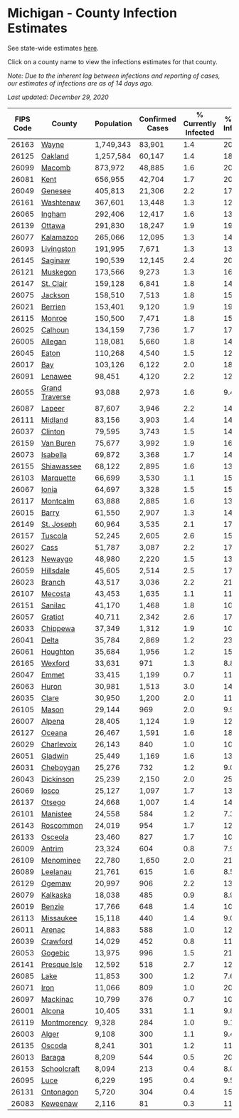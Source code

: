 # Michigan - County Infection Estimates

See state-wide estimates [here](/infections/us-mi).

Click on a county name to view the infections estimates for that county.

*Note: Due to the inherent lag between infections and reporting of cases, our estimates of infections are as of 14 days ago.*

*Last updated: December 29, 2020*

|   FIPS Code |                           County |   Population |   Confirmed Cases |   % Currently Infected |   % Total Infected |
|-------------|----------------------------------|--------------|-------------------|------------------------|--------------------|
|       26163 |                   [Wayne](wayne) |    1,749,343 |            83,901 |                    1.4 |               20.4 |
|       26125 |               [Oakland](oakland) |    1,257,584 |            60,147 |                    1.4 |               18.2 |
|       26099 |                 [Macomb](macomb) |      873,972 |            48,885 |                    1.6 |               20.3 |
|       26081 |                     [Kent](kent) |      656,955 |            42,704 |                    1.7 |               20.4 |
|       26049 |               [Genesee](genesee) |      405,813 |            21,306 |                    2.2 |               17.9 |
|       26161 |           [Washtenaw](washtenaw) |      367,601 |            13,448 |                    1.3 |               12.8 |
|       26065 |                 [Ingham](ingham) |      292,406 |            12,417 |                    1.6 |               13.3 |
|       26139 |                 [Ottawa](ottawa) |      291,830 |            18,247 |                    1.9 |               19.0 |
|       26077 |           [Kalamazoo](kalamazoo) |      265,066 |            12,095 |                    1.3 |               14.1 |
|       26093 |         [Livingston](livingston) |      191,995 |             7,671 |                    1.3 |               13.1 |
|       26145 |               [Saginaw](saginaw) |      190,539 |            12,145 |                    2.4 |               20.5 |
|       26121 |             [Muskegon](muskegon) |      173,566 |             9,273 |                    1.3 |               16.7 |
|       26147 |           [St. Clair](st.-clair) |      159,128 |             6,841 |                    1.8 |               14.1 |
|       26075 |               [Jackson](jackson) |      158,510 |             7,513 |                    1.8 |               15.2 |
|       26021 |               [Berrien](berrien) |      153,401 |             9,120 |                    1.9 |               19.1 |
|       26115 |                 [Monroe](monroe) |      150,500 |             7,471 |                    1.8 |               15.9 |
|       26025 |               [Calhoun](calhoun) |      134,159 |             7,736 |                    1.7 |               17.8 |
|       26005 |               [Allegan](allegan) |      118,081 |             5,660 |                    1.8 |               14.6 |
|       26045 |                   [Eaton](eaton) |      110,268 |             4,540 |                    1.5 |               12.8 |
|       26017 |                       [Bay](bay) |      103,126 |             6,122 |                    2.0 |               18.3 |
|       26091 |               [Lenawee](lenawee) |       98,451 |             4,120 |                    2.2 |               12.8 |
|       26055 | [Grand Traverse](grand-traverse) |       93,088 |             2,973 |                    1.6 |                9.4 |
|       26087 |                 [Lapeer](lapeer) |       87,607 |             3,946 |                    2.2 |               14.5 |
|       26111 |               [Midland](midland) |       83,156 |             3,903 |                    1.4 |               14.4 |
|       26037 |               [Clinton](clinton) |       79,595 |             3,743 |                    1.5 |               14.8 |
|       26159 |           [Van Buren](van-buren) |       75,677 |             3,992 |                    1.9 |               16.1 |
|       26073 |             [Isabella](isabella) |       69,872 |             3,368 |                    1.7 |               14.5 |
|       26155 |         [Shiawassee](shiawassee) |       68,122 |             2,895 |                    1.6 |               13.8 |
|       26103 |           [Marquette](marquette) |       66,699 |             3,530 |                    1.1 |               15.9 |
|       26067 |                   [Ionia](ionia) |       64,697 |             3,328 |                    1.5 |               15.6 |
|       26117 |             [Montcalm](montcalm) |       63,888 |             2,885 |                    1.6 |               13.6 |
|       26015 |                   [Barry](barry) |       61,550 |             2,907 |                    1.3 |               14.3 |
|       26149 |         [St. Joseph](st.-joseph) |       60,964 |             3,535 |                    2.1 |               17.3 |
|       26157 |               [Tuscola](tuscola) |       52,245 |             2,605 |                    2.6 |               15.7 |
|       26027 |                     [Cass](cass) |       51,787 |             3,087 |                    2.2 |               17.9 |
|       26123 |               [Newaygo](newaygo) |       48,980 |             2,220 |                    1.5 |               13.6 |
|       26059 |           [Hillsdale](hillsdale) |       45,605 |             2,514 |                    2.5 |               17.8 |
|       26023 |                 [Branch](branch) |       43,517 |             3,036 |                    2.2 |               21.2 |
|       26107 |               [Mecosta](mecosta) |       43,453 |             1,635 |                    1.1 |               11.2 |
|       26151 |               [Sanilac](sanilac) |       41,170 |             1,468 |                    1.8 |               10.9 |
|       26057 |               [Gratiot](gratiot) |       40,711 |             2,342 |                    2.6 |               17.4 |
|       26033 |             [Chippewa](chippewa) |       37,349 |             1,312 |                    1.9 |               10.3 |
|       26041 |                   [Delta](delta) |       35,784 |             2,869 |                    1.2 |               23.6 |
|       26061 |             [Houghton](houghton) |       35,684 |             1,956 |                    1.2 |               15.8 |
|       26165 |               [Wexford](wexford) |       33,631 |               971 |                    1.3 |                8.8 |
|       26047 |                   [Emmet](emmet) |       33,415 |             1,199 |                    0.7 |               11.2 |
|       26063 |                   [Huron](huron) |       30,981 |             1,513 |                    3.0 |               14.8 |
|       26035 |                   [Clare](clare) |       30,950 |             1,200 |                    2.0 |               11.5 |
|       26105 |                   [Mason](mason) |       29,144 |               969 |                    2.0 |                9.9 |
|       26007 |                 [Alpena](alpena) |       28,405 |             1,124 |                    1.9 |               12.8 |
|       26127 |                 [Oceana](oceana) |       26,467 |             1,591 |                    1.6 |               18.3 |
|       26029 |         [Charlevoix](charlevoix) |       26,143 |               840 |                    1.0 |               10.0 |
|       26051 |               [Gladwin](gladwin) |       25,449 |             1,169 |                    1.6 |               13.7 |
|       26031 |           [Cheboygan](cheboygan) |       25,276 |               732 |                    1.2 |                9.0 |
|       26043 |           [Dickinson](dickinson) |       25,239 |             2,150 |                    2.0 |               25.0 |
|       26069 |                   [Iosco](iosco) |       25,127 |             1,097 |                    1.7 |               13.8 |
|       26137 |                 [Otsego](otsego) |       24,668 |             1,007 |                    1.4 |               14.4 |
|       26101 |             [Manistee](manistee) |       24,558 |               584 |                    1.2 |                7.3 |
|       26143 |           [Roscommon](roscommon) |       24,019 |               954 |                    1.7 |               12.0 |
|       26133 |               [Osceola](osceola) |       23,460 |               827 |                    1.7 |               10.6 |
|       26009 |                 [Antrim](antrim) |       23,324 |               604 |                    0.8 |                7.9 |
|       26109 |           [Menominee](menominee) |       22,780 |             1,650 |                    2.0 |               21.0 |
|       26089 |             [Leelanau](leelanau) |       21,761 |               615 |                    1.6 |                8.5 |
|       26129 |                 [Ogemaw](ogemaw) |       20,997 |               906 |                    2.2 |               13.0 |
|       26079 |             [Kalkaska](kalkaska) |       18,038 |               485 |                    0.9 |                8.9 |
|       26019 |                 [Benzie](benzie) |       17,766 |               648 |                    1.4 |               10.8 |
|       26113 |           [Missaukee](missaukee) |       15,118 |               440 |                    1.4 |                9.0 |
|       26011 |                 [Arenac](arenac) |       14,883 |               588 |                    1.0 |               12.6 |
|       26039 |             [Crawford](crawford) |       14,029 |               452 |                    0.8 |               11.3 |
|       26053 |               [Gogebic](gogebic) |       13,975 |               996 |                    1.5 |               21.2 |
|       26141 |     [Presque Isle](presque-isle) |       12,592 |               518 |                    2.7 |               12.4 |
|       26085 |                     [Lake](lake) |       11,853 |               300 |                    1.2 |                7.6 |
|       26071 |                     [Iron](iron) |       11,066 |               809 |                    1.0 |               20.9 |
|       26097 |             [Mackinac](mackinac) |       10,799 |               376 |                    0.7 |               10.3 |
|       26001 |                 [Alcona](alcona) |       10,405 |               331 |                    1.1 |                9.8 |
|       26119 |       [Montmorency](montmorency) |        9,328 |               284 |                    1.0 |                9.1 |
|       26003 |                   [Alger](alger) |        9,108 |               300 |                    1.1 |                9.4 |
|       26135 |                 [Oscoda](oscoda) |        8,241 |               301 |                    1.2 |               11.0 |
|       26013 |                 [Baraga](baraga) |        8,209 |               544 |                    0.5 |               20.0 |
|       26153 |       [Schoolcraft](schoolcraft) |        8,094 |               213 |                    0.4 |                8.0 |
|       26095 |                     [Luce](luce) |        6,229 |               195 |                    0.4 |                9.5 |
|       26131 |           [Ontonagon](ontonagon) |        5,720 |               304 |                    0.4 |               15.7 |
|       26083 |             [Keweenaw](keweenaw) |        2,116 |                81 |                    0.3 |               11.7 |